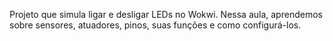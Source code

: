 Projeto que simula ligar e desligar LEDs no Wokwi.
Nessa aula, aprendemos sobre sensores, atuadores, pinos, suas funções e como configurá-los.
